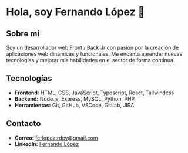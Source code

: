 # Hola, soy Fernando López 👋

## Sobre mí
Soy un desarrollador web Front / Back Jr con pasión por la creación de aplicaciones web dinámicas y funcionales. Me encanta aprender nuevas tecnologías y mejorar mis habilidades en el sector de forma continua.

## Tecnologías
- **Frontend:** HTML, CSS, JavaScript, Typescript, React, Tailwindcss
- **Backend:** Node.js, Express, MySQL, Python, PHP
- **Herramientas:** Git, GitHub, VSCode, GitLab, JIRA

## Contacto
- **Correo:** [ferlopeztrdev@gmail.com](mailto:ferlopeztrdev@gmail.com)
- **LinkedIn:** [Fernando López](https://www.linkedin.com/in/fernando-lopez-b80182290/)
